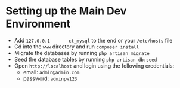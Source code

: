 # Setting up the Main Dev Environment
* Add `127.0.0.1       ct_mysql` to the end or your `/etc/hosts` file
* Cd into the `www` directory and run `composer install`
* Migrate the databases by running `php artisan migrate`
* Seed the database tables by running `php artisan db:seed`
* Open `http://localhost` and login using the following credentials:
    * email: `admin@admin.com`
    * password: `adminpw123`